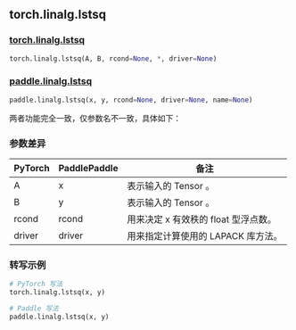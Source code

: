 ## torch.linalg.lstsq
### [torch.linalg.lstsq](https://pytorch.org/docs/stable/generated/torch.linalg.lstsq.html?highlight=lstsq#torch.linalg.lstsq)

```python
torch.linalg.lstsq(A, B, rcond=None, *, driver=None)
```

### [paddle.linalg.lstsq](https://www.paddlepaddle.org.cn/documentation/docs/zh/api/paddle/linalg/lstsq_cn.html)

```python
paddle.linalg.lstsq(x, y, rcond=None, driver=None, name=None)
```

两者功能完全一致，仅参数名不一致，具体如下：
### 参数差异
| PyTorch       | PaddlePaddle | 备注                                                   |
| ------------- | ------------ | ------------------------------------------------------ |
| A         | x         | 表示输入的 Tensor 。                                     |
| B           | y           | 表示输入的 Tensor 。     |
| rcond           | rcond           | 用来决定 x 有效秩的 float 型浮点数。               |
| driver           | driver           | 用来指定计算使用的 LAPACK 库方法。               |
### 转写示例
```python
# PyTorch 写法
torch.linalg.lstsq(x, y)

# Paddle 写法
paddle.linalg.lstsq(x, y)
```
